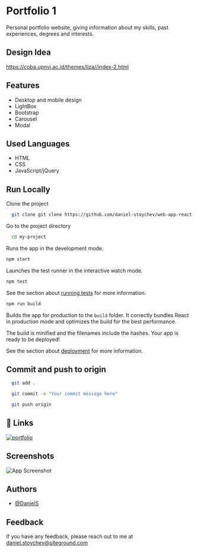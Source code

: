 
# Portfolio 1

Personal portfolio website, giving information about my skills, past experiences, degrees and interests.


## Design Idea

https://coba.upnvj.ac.id/themes/liza//index-2.html


## Features

- Desktop and mobile design
- LightBox
- Bootstrap
- Carousel
- Modal


## Used Languages

- HTML
- CSS
- JavaScript/jQuery


## Run Locally

Clone the project

```bash
  git clone git clone https://github.com/daniel-stoychev/web-app-react.git
```

Go to the project directory

```bash
  cd my-project
```

Runs the app in the development mode.

```bash
npm start
```

Launches the test runner in the interactive watch mode.

```bash
npm test
```
See the section about [running tests](https://facebook.github.io/create-react-app/docs/running-tests) for more information.

```bash
npm run build
```
Builds the app for production to the `build` folder.
It correctly bundles React in production mode and optimizes the build for the best performance.

The build is minified and the filenames include the hashes.
Your app is ready to be deployed!

See the section about [deployment](https://facebook.github.io/create-react-app/docs/deployment) for more information.

## Commit and push to origin

```bash
  git add .
```
```bash
  git commit -m "Your commit message here"
```
```bash
  git push origin
```


## 🔗 Links
[![portfolio](https://img.shields.io/badge/my_portfolio-000?style=for-the-badge&logo=ko-fi&logoColor=white)](https://danielstoychev.com/)


## Screenshots

![App Screenshot](https://danielstoychev.com/images/portfolo1_screen.png)



## Authors

- [@DanielS](https://github.com/daniel-stoychev)


## Feedback

If you have any feedback, please reach out to me at daniel.stoychev@siteground.com


